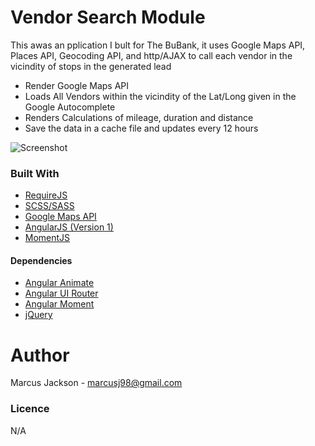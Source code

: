 # Vendor Search Module

This awas an pplication I bult for The BuBank, it uses Google Maps API, Places API, Geocoding API, and http/AJAX to call each vendor in the vicindity of stops in the generated lead

- Render Google Maps API 
- Loads All Vendors within the vicindity of the Lat/Long given in the Google Autocomplete
- Renders Calculations of mileage, duration and distance
- Save the data in a cache file and updates every 12 hours

![Screenshot](https://photos.app.goo.gl/ErR9PPspEyNWR2bs6)


### Built With
 - [RequireJS](https://requirejs.org/)
 - [SCSS/SASS](https://sass-lang.com/)
 - [Google Maps API](https://developers.google.com/maps/documentation)
 - [AngularJS (Version 1)](https://angularjs.org/)
 - [MomentJS](https://momentjs.com/)

#### Dependencies
 - [Angular Animate](https://www.npmjs.com/package/angular-animate)
 - [Angular UI Router](https://github.com/angular-ui/ui-router)
 - [Angular Moment](https://github.com/urish/angular-moment)
 - [jQuery](https://jquery.com/)
 
 
# Author
Marcus Jackson - marcusj98@gmail.com

### Licence
N/A
 